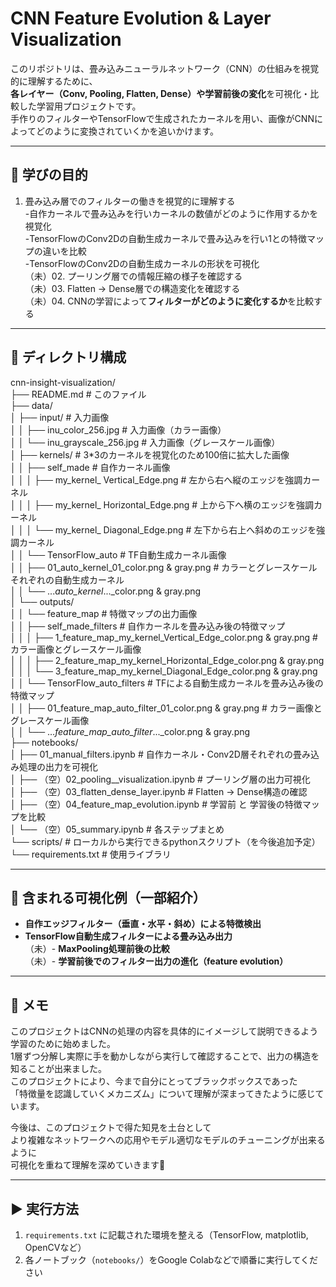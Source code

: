 # CNN Feature Evolution & Layer Visualization  

このリポジトリは、畳み込みニューラルネットワーク（CNN）の仕組みを視覚的に理解するために、  
**各レイヤー（Conv, Pooling, Flatten, Dense）や学習前後の変化**を可視化・比較した学習用プロジェクトです。    
手作りのフィルターやTensorFlowで生成されたカーネルを用い、画像がCNNによってどのように変換されていくかを追いかけます。  

---  

## 🧠 学びの目的  

01. 畳み込み層でのフィルターの働きを視覚的に理解する  
-自作カーネルで畳み込みを行いカーネルの数値がどのように作用するかを視覚化  
-TensorFlowのConv2Dの自動生成カーネルで畳み込みを行い1との特徴マップの違いを比較  
-TensorFlowのConv2Dの自動生成カーネルの形状を可視化  
（未）02. プーリング層での情報圧縮の様子を確認する  
（未）03. Flatten → Dense層での構造変化を確認する  
（未）04. CNNの学習によって**フィルターがどのように変化するか**を比較する    

---  

## 📁 ディレクトリ構成  

cnn-insight-visualization/   
├── README.md  # このファイル  
├── data/  
│  ├── input/ # 入力画像    
│  │ ├── inu_color_256.jpg      # 入力画像（カラー画像）  
│  │ └── inu_grayscale_256.jpg              # 入力画像（グレースケール画像）  
│  ├── kernels/   # 3*3のカーネルを視覚化のため100倍に拡大した画像  
│  │ ├── self_made      # 自作カーネル画像  
│  │ │ ├── my_kernel_ Vertical_Edge.png      # 左から右へ縦のエッジを強調カーネル  
│  │ │ ├── my_kernel_ Horizontal_Edge.png    # 上から下へ横のエッジを強調カーネル  
│  │ │ └── my_kernel_ Diagonal_Edge.png      # 左下から右上へ斜めのエッジを強調カーネル  
│  │ └── TensorFlow_auto     # TF自動生成カーネル画像  
│  │    ├── 01_auto_kernel_01_color.png & gray.png      # カラーとグレースケールそれぞれの自動生成カーネル  
│  │    └── ..._auto_kernel_..._color.png & gray.png     
│  └── outputs/   
│  │ └── feature_map # 特徴マップの出力画像  
│  │    ├── self_made_filters  # 自作カーネルを畳み込み後の特徴マップ  
│  │    │ ├── 1_feature_map_my_kernel_Vertical_Edge_color.png & gray.png # カラー画像とグレースケール画像  
│  │    │ ├── 2_feature_map_my_kernel_Horizontal_Edge_color.png & gray.png   
│  │    │ └── 3_feature_map_my_kernel_Diagonal_Edge_color.png & gray.png  
│  │    └── TensorFlow_auto_filters     # TFによる自動生成カーネルを畳み込み後の特徴マップ  
│  │       ├── 01_feature_map_auto_filter_01_color.png & gray.png   # カラー画像とグレースケール画像  
│  │       └── …_feature_map_auto_filter_..._color.png & gray.png  
├── notebooks/  
│  ├── 01_manual_filters.ipynb # 自作カーネル・Conv2D層それぞれの畳み込み処理の出力を可視化  
│  ├── （空）02_pooling__visualization.ipynb # プーリング層の出力可視化  
│  ├── （空）03_flatten_dense_layer.ipynb # Flatten → Dense構造の確認  
│  ├── （空）04_feature_map_evolution.ipynb # 学習前 と 学習後の特徴マップを比較    
│  └── （空）05_summary.ipynb # 各ステップまとめ  
└── scripts/  # ローカルから実行できるpythonスクリプト（を今後追加予定）  
└── requirements.txt # 使用ライブラリ  


---  

## 🎨 含まれる可視化例（一部紹介）  

- **自作エッジフィルター（垂直・水平・斜め）による特徴検出**  
- **TensorFlow自動生成フィルターによる畳み込み出力**  
（未）- **MaxPooling処理前後の比較**  
（未）- **学習前後でのフィルター出力の進化（feature evolution）**  

---  
  
## 💬 メモ  

このプロジェクトはCNNの処理の内容を具体的にイメージして説明できるよう学習のために始めました。  
1層ずつ分解し実際に手を動かしながら実行して確認することで、出力の構造を知ることが出来ました。  
このプロジェクトにより、今まで自分にとってブラックボックスであった  
「特徴量を認識していくメカニズム」について理解が深まってきたように感じています。  

今後は、このプロジェクトで得た知見を土台として  
より複雑なネットワークへの応用やモデル適切なモデルのチューニングが出来るように  
可視化を重ねて理解を深めていきます🧩  

---

## ▶️ 実行方法

1. `requirements.txt` に記載された環境を整える（TensorFlow, matplotlib, OpenCVなど）
2. 各ノートブック（`notebooks/`）をGoogle Colabなどで順番に実行してください
